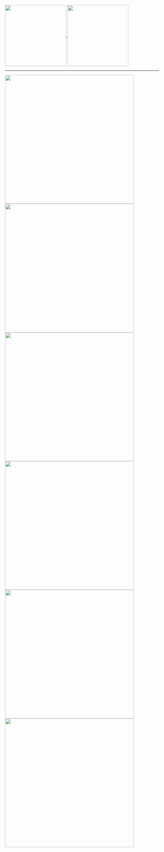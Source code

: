 <a href="https://github.com/dougiesquire">
  <img height=200 align="center" src="https://github-readme-stats.vercel.app/api?username=dougiesquire&show_icons=true&theme=transparent" />
</a>
<a href="https://github.com/dougiesquire">
  <img height=200 align="center" src="https://github-readme-stats.vercel.app/api/top-langs?username=dougiesquire&size_weight=0.5&count_weight=0.5&layout=compact&hide=jupyter%20notebook&theme=transparent" />
</a>

----------

<a href="https://github.com/COSIMA/access-om3">
  <img width=421 align="center" src="https://github-readme-stats.vercel.app/api/pin/?username=COSIMA&repo=access-om3&show_owner=true&theme=transparent" />
</a>
<a href="https://github.com/COSIMA/GFDL_generic_tracers">
  <img width=421 align="center" src="https://github-readme-stats.vercel.app/api/pin/?username=COSIMA&repo=GFDL_generic_tracers&show_owner=true&theme=transparent" />
</a>
<a href="https://github.com/ACCESS-NRI/access-nri-intake-catalog">
  <img width=421 align="center" src="https://github-readme-stats.vercel.app/api/pin/?username=ACCESS-NRI&repo=access-nri-intake-catalog&show_owner=true&theme=transparent" />
</a>
<a href="https://github.com/ACCESS-NRI/intake-dataframe-catalog">
  <img width=421 align="center" src="https://github-readme-stats.vercel.app/api/pin/?username=ACCESS-NRI&repo=intake-dataframe-catalog&show_owner=true&theme=transparent" />
</a>
<a href="https://github.com/dougiesquire/xbootstrap">
  <img width=421 align="center" src="https://github-readme-stats.vercel.app/api/pin/?username=dougiesquire&repo=xbootstrap&show_owner=true&theme=transparent" />
</a>
<a href="https://github.com/dougiesquire/xstatstests">
  <img width=421 align="center" src="https://github-readme-stats.vercel.app/api/pin/?username=dougiesquire&repo=xstatstests&show_owner=true&theme=transparent" />
</a>
